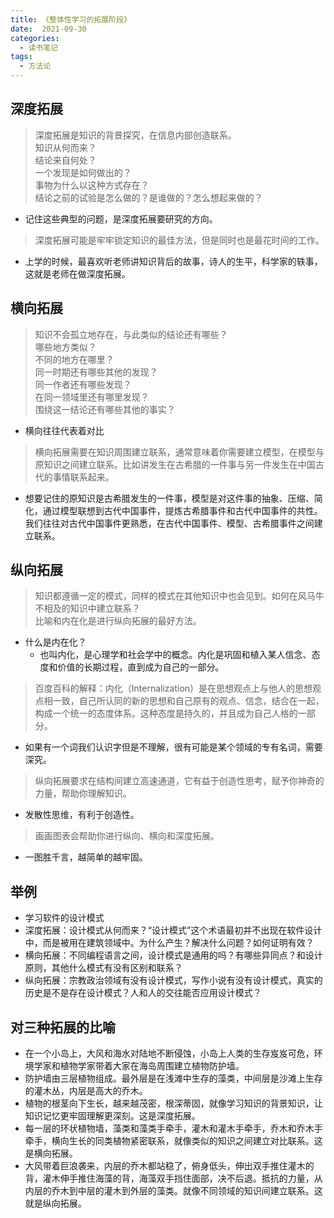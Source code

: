 ```yaml
---
title: 《整体性学习的拓展阶段》
date:  2021-09-30
categories:
  - 读书笔记
tags:
  - 方法论
---
```


## 深度拓展
> 深度拓展是知识的背景探究，在信息内部创造联系。  
知识从何而来？  
结论来自何处？  
一个发现是如何做出的？  
事物为什么以这种方式存在？  
结论之前的试验是怎么做的？是谁做的？怎么想起来做的？  
- 记住这些典型的问题，是深度拓展要研究的方向。

> 深度拓展可能是牢牢锁定知识的最佳方法，但是同时也是最花时间的工作。
- 上学的时候，最喜欢听老师讲知识背后的故事，诗人的生平，科学家的轶事，这就是老师在做深度拓展。

## 横向拓展
> 知识不会孤立地存在，与此类似的结论还有哪些？  
哪些地方类似？  
不同的地方在哪里？  
同一时期还有哪些其他的发现？  
同一作者还有哪些发现？  
在同一领域里还有哪里发现？  
围绕这一结论还有哪些其他的事实？
- 横向往往代表着对比

> 横向拓展需要在知识周围建立联系，通常意味着你需要建立模型，在模型与原知识之间建立联系。比如讲发生在古希腊的一件事与另一件发生在中国古代的事情联系起来。
- 想要记住的原知识是古希腊发生的一件事，模型是对这件事的抽象、压缩、简化，通过模型联想到古代中国事件，提炼古希腊事件和古代中国事件的共性。我们往往对古代中国事件更熟悉，在古代中国事件、模型、古希腊事件之间建立联系。

## 纵向拓展
> 知识都遵循一定的模式，同样的模式在其他知识中也会见到。如何在风马牛不相及的知识中建立联系？  
比喻和内在化是进行纵向拓展的最好方法。
- 什么是内在化？
  - 也叫内化，是心理学和社会学中的概念。内化是巩固和植入某人信念、态度和价值的长期过程，直到成为自己的一部分。
> 百度百科的解释：内化（Internalization）是在思想观点上与他人的思想观点相一致，自己所认同的新的思想和自己原有的观点、信念，结合在一起，构成一个统一的态度体系。这种态度是持久的，并且成为自己人格的一部分。
- 如果有一个词我们认识字但是不理解，很有可能是某个领域的专有名词，需要深究。
> 纵向拓展要求在结构间建立高速通道，它有益于创造性思考，赋予你神奇的力量，帮助你理解知识。
- 发散性思维，有利于创造性。  
> 画画图表会帮助你进行纵向、横向和深度拓展。
- 一图胜千言，越简单的越牢固。

## 举例
- 学习软件的设计模式
- 深度拓展：设计模式从何而来？“设计模式”这个术语最初并不出现在软件设计中，而是被用在建筑领域中。为什么产生？解决什么问题？如何证明有效？
- 横向拓展：不同编程语言之间，设计模式是通用的吗？有哪些异同点？和设计原则，其他什么模式有没有区别和联系？
- 纵向拓展：宗教政治领域有没有设计模式，写作小说有没有设计模式，真实的历史是不是存在设计模式？人和人的交往能否应用设计模式？

## 对三种拓展的比喻
- 在一个小岛上，大风和海水对陆地不断侵蚀，小岛上人类的生存岌岌可危，环境学家和植物学家带着大家在海岛周围建立植物防护墙。
- 防护墙由三层植物组成。最外层是在浅滩中生存的藻类，中间层是沙滩上生存的灌木丛，内层是高大的乔木。
- 植物的根茎向下生长，越来越茂密，根深蒂固，就像学习知识的背景知识，让知识记忆更牢固理解更深刻。这是深度拓展。
- 每一层的环状植物墙，藻类和藻类手牵手，灌木和灌木手牵手，乔木和乔木手牵手，横向生长的同类植物紧密联系，就像类似的知识之间建立对比联系。这是横向拓展。
- 大风带着巨浪袭来，内层的乔木都站稳了，俯身低头，伸出双手推住灌木的背，灌木伸手推住海藻的背，海藻双手挡住面部，决不后退。抵抗的力量，从内层的乔木到中层的灌木到外层的藻类。就像不同领域的知识间建立联系。这就是纵向拓展。